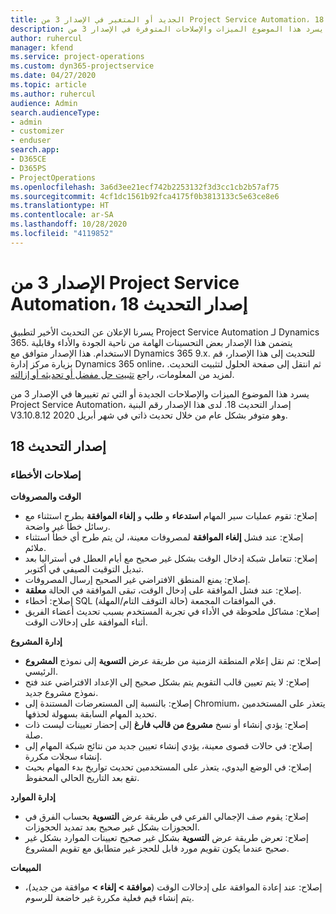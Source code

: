 ```yaml
---
title: الجديد أو المتغير في الإصدار 3 من Project Service Automation، إصدار التحديث 18
description: يسرد هذا الموضوع الميزات والإصلاحات المتوفرة في الإصدار 3 من Project Service Automation، إصدار التحديث 18.
author: ruhercul
manager: kfend
ms.service: project-operations
ms.custom: dyn365-projectservice
ms.date: 04/27/2020
ms.topic: article
ms.author: ruhercul
audience: Admin
search.audienceType:
- admin
- customizer
- enduser
search.app:
- D365CE
- D365PS
- ProjectOperations
ms.openlocfilehash: 3a6d3ee21ecf742b2253132f3d3cc1cb2b57af75
ms.sourcegitcommit: 4cf1dc1561b92fca4175f0b3813133c5e63ce8e6
ms.translationtype: HT
ms.contentlocale: ar-SA
ms.lasthandoff: 10/28/2020
ms.locfileid: "4119852"
---
```

# <a name="project-service-automation-update-release-18-v3"></a>الإصدار 3 من Project Service Automation، إصدار التحديث 18

يسرنا الإعلان عن التحديث الأخير لتطبيق Project Service Automation لـ Dynamics 365. يتضمن هذا الإصدار بعض التحسينات الهامة من ناحية الجودة والأداء وقابلية الاستخدام. هذا الإصدار متوافق مع Dynamics 365 9.x. للتحديث إلى هذا الإصدار، قم بزيارة مركز إدارة Dynamics 365 online، ثم انتقل إلى صفحة الحلول لتثبيت التحديث. لمزيد من المعلومات، راجع [تثبيت حل مفضل أو تحديثه أو إزالته](https://docs.microsoft.com/power-platform/admin/install-remove-preferred-solution).

يسرد هذا الموضوع الميزات والإصلاحات الجديدة أو التي تم تغييرها في الإصدار 3 من Project Service Automation، إصدار التحديث 18. لدى هذا الإصدار رقم البنية V3.10.8.12 وهو متوفر بشكل عام من خلال تحديث ذاتي في شهر أبريل 2020.

## <a name="update-release-18"></a>إصدار التحديث 18

### <a name="bug-fixes"></a>إصلاحات الأخطاء

**الوقت والمصروفات**

- إصلاح: تقوم عمليات سير المهام **استدعاء** و **طلب** و **إلغاء الموافقة** بطرح استثناء مع رسائل خطأ غير واضحة.
- إصلاح: عند فشل **إلغاء الموافقة** لمصروفات معينة، لن يتم طرح أي خطأ استثناء ملائم.
- إصلاح: تتعامل شبكة إدخال الوقت بشكل غير صحيح مع أيام العطل في أستراليا بعد تبديل التوقيت الصيفي في أكتوبر.
- إصلاح: يمنع المنطق الافتراضي غير الصحيح إرسال المصروفات.
- إصلاح: عند فشل الموافقة على إدخال الوقت، تبقى الموافقة في الحالة **معلقة**.
- إصلاح: أخطاء SQL في الموافقات المجمعة (حالة التوقف التام/المهلة).
- إصلاح: مشاكل ملحوظة في الأداء في تجربة المستخدم بسبب تحديث أعضاء الفريق أثناء الموافقة على إدخالات الوقت.

**إدارة المشروع**

- إصلاح: تم نقل إعلام المنطقة الزمنية من طريقة عرض **التسوية** إلى نموذج **المشروع** الرئيسي.
- إصلاح: لا يتم تعيين قالب التقويم يتم بشكل صحيح إلى الإعداد الافتراضي عند فتح نموذج مشروع جديد.
- إصلاح: بالنسبة إلى المستعرضات المستندة إلى Chromium، يتعذر على المستخدمين تحديد المهام السابقة بسهولة لحذفها.
- إصلاح: يؤدي إنشاء أو نسخ **مشروع من قالب فارغ** إلى إحضار تعيينات ليست ذات صلة.
- إصلاح: في حالات قصوى معينة، يؤدي إنشاء تعيين جديد من نتائج شبكة المهام إلى إنشاء سجلات مكررة.
- إصلاح: في الوضع اليدوي، يتعذر على المستخدمين تحديث تواريخ بدء المهام بحيث تقع بعد التاريخ الحالي المحفوظ.

**إدارة الموارد**

- إصلاح: يقوم صف الإجمالي الفرعي في طريقة عرض **التسوية** بحساب الفرق في الحجوزات بشكل غير صحيح بعد تمديد الحجوزات.
- إصلاح: تعرض طريقة عرض **التسوية** بشكل غير صحيح تعيينات الموارد بشكل غير صحيح عندما يكون تقويم مورد قابل للحجز غير متطابق مع تقويم المشروع.

**المبيعات**

- إصلاح: عند إعادة الموافقة على إدخالات الوقت (**موافقة > إلغاء >** موافقة من جديد)، يتم إنشاء قيم فعلية مكررة غير خاضعة للرسوم.‬

